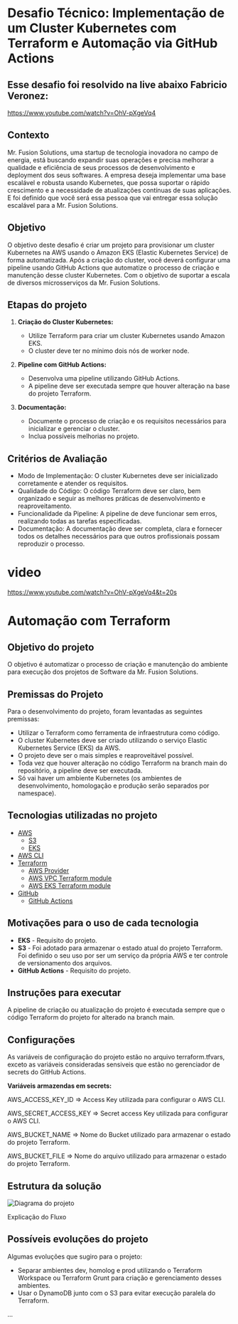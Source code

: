 # Desafio Técnico: Implementação de um Cluster Kubernetes com Terraform e Automação via GitHub Actions

## Esse desafio foi resolvido na live abaixo Fabricio Veronez:

https://www.youtube.com/watch?v=OhV-pXgeVq4

## Contexto
Mr. Fusion Solutions, uma startup de tecnologia inovadora no campo de energia, está buscando expandir suas operações e precisa melhorar a qualidade e eficiência de seus processos de desenvolvimento e deployment dos seus softwares. A empresa deseja implementar uma base escalável e robusta usando Kubernetes, que possa suportar o rápido crescimento e a necessidade de atualizações contínuas de suas aplicações.
E foi definido que você será essa pessoa que vai entregar essa solução escalável para a Mr. Fusion Solutions.

## Objetivo

O objetivo deste desafio é criar um projeto para provisionar um cluster Kubernetes na AWS usando o Amazon EKS (Elastic Kubernetes Service) de forma automatizada. Após a criação do cluster, você deverá configurar uma pipeline usando GitHub Actions que automatize o processo de criação e manutenção desse cluster Kubernetes. Com o objetivo de suportar a escala de diversos microsserviços da Mr. Fusion Solutions.

## Etapas do projeto

1. **Criação do Cluster Kubernetes:**
   - Utilize Terraform para criar um cluster Kubernetes usando Amazon EKS.
   - O cluster deve ter no mínimo dois nós de worker node.

2. **Pipeline com GitHub Actions:**
   - Desenvolva uma pipeline utilizando GitHub Actions.
   - A pipeline deve ser executada sempre que houver alteração na base do projeto Terraform.

3. **Documentação:**
   - Documente o processo de criação e os requisitos necessários para inicializar e gerenciar o cluster.
   - Inclua possíveis melhorias no projeto.

## Critérios de Avaliação

- Modo de Implementação: O cluster Kubernetes deve ser inicializado corretamente e atender os requisitos.
- Qualidade do Código: O código Terraform deve ser claro, bem organizado e seguir as melhores práticas de desenvolvimento e reaproveitamento.
- Funcionalidade da Pipeline: A pipeline de deve funcionar sem erros, realizando todas as tarefas especificadas.
- Documentação: A documentação deve ser completa, clara e fornecer todos os detalhes necessários para que outros profissionais possam reproduzir o processo.

# video
https://www.youtube.com/watch?v=OhV-pXgeVq4&t=20s

# Automação com Terraform

## Objetivo do projeto

O objetivo é automatizar o processo de criação e manutenção do ambiente para execução dos projetos de Software da Mr. Fusion Solutions.

## Premissas do Projeto

Para o desenvolvimento do projeto, foram levantadas as seguintes premissas:

+ Utilizar o Terraform como ferramenta de infraestrutura como código.
+ O cluster Kubernetes deve ser criado utilizando o serviço Elastic Kubernetes Service (EKS) da AWS.
+ O projeto deve ser o mais simples e reaproveitável possível. 
+ Toda vez que houver alteração no código Terraform na branch main do repositório, a pipeline deve ser executada.
+ Só vai haver um ambiente Kubernetes (os ambientes de desenvolvimento, homologação e produção serão separados por namespace).

## Tecnologias utilizadas no projeto

+ [AWS](https://aws.amazon.com)
   + [S3](https://aws.amazon.com/s3)
   +  [EKS](https://aws.amazon.com/eks)
+ [AWS CLI](https://aws.amazon.com/cli/)
+ [Terraform](https://www.terraform.io)
    + [AWS Provider](https://registry.terraform.io/providers/hashicorp/aws)
    + [AWS VPC Terraform module](https://registry.terraform.io/modules/terraform-aws-modules/vpc/aws)
    + [AWS EKS Terraform module](https://registry.terraform.io/modules/terraform-aws-modules/eks/aws)
+ [GitHub](https://github.com)
    + [GitHub Actions](https://github.com/features/actions)

## Motivações para o uso de cada tecnologia

+ **EKS** - Requisito do projeto.
+ **S3** - Foi adotado para armazenar o estado atual do projeto Terraform. Foi definido o seu uso por ser um serviço da própria AWS e ter controle de versionamento dos arquivos.
+ **GitHub Actions** - Requisito do projeto.

## Instruções para executar

A pipeline de criação ou atualização do projeto é executada sempre que o código Terraform do projeto for alterado na branch main.

## Configurações 
As variáveis de configuração do projeto estão no arquivo terraform.tfvars, exceto as variáveis consideradas sensiveis que estão no gerenciador de secrets do GitHub Actions.

**Variáveis armazendas em secrets:**

AWS_ACCESS_KEY_ID => Access Key utilizada para configurar o AWS CLI.

AWS_SECRET_ACCESS_KEY => Secret access Key utilizada para configurar o AWS CLI.

AWS_BUCKET_NAME => Nome do Bucket utilizado para armazenar o estado do projeto Terraform.

AWS_BUCKET_FILE => Nome do arquivo utilizado para armazenar o estado do projeto Terraform.

## Estrutura da solução

![Diagrama do projeto](./diagramas/pipeline.drawio.png)

Explicação do Fluxo

## Possíveis evoluções do projeto

Algumas evoluções que sugiro para o projeto:

+ Separar ambientes dev, homolog e prod utilizando o Terraform Workspace ou Terraform Grunt para criação e gerenciamento desses ambientes.
+ Usar o DynamoDB junto com o S3 para evitar execução paralela do Terraform.

...
